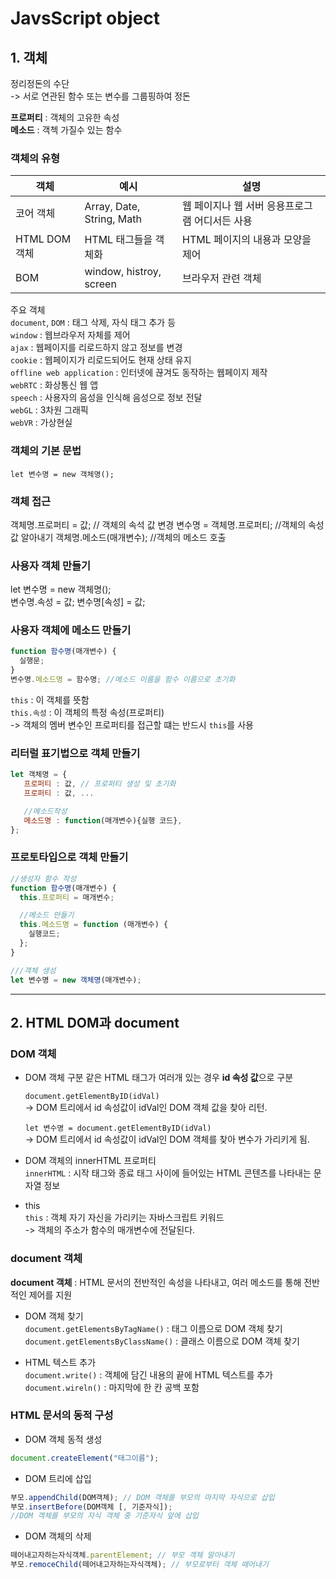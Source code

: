 # JavsScript object

## 1. 객체

정리정돈의 수단  
-> 서로 연관된 함수 또는 변수를 그룹핑하여 정돈

**프로퍼티** : 객체의 고유한 속성  
**메소드** : 객첵 가질수 있는 함수

### 객체의 유형

| 객체          | 예시                      | 설명                                           |
| ------------- | ------------------------- | ---------------------------------------------- |
| 코어 객체     | Array, Date, String, Math | 웹 페이지나 웹 서버 응용프로그램 어디서든 사용 |
| HTML DOM 객체 | HTML 태그들을 객체화      | HTML 페이지의 내용과 모양을 제어               |
| BOM           | window, histroy, screen   | 브라우저 관련 객체                             |

주요 객체  
`document`, `DOM` : 태그 삭제, 자식 태그 추가 등  
`window` : 웹브라우저 자체를 제어  
`ajax` : 웹페이지를 리로드하지 않고 정보를 변경  
`cookie` : 웹페이지가 리로드되어도 현재 상태 유지  
`offline web application` : 인터넷에 끊겨도 동작하는 웹페이지 제작  
`webRTC` : 화상통신 웹 앱  
`speech` : 사용자의 음성을 인식해 음성으로 정보 전달  
`webGL` : 3차원 그래픽  
`webVR` : 가상현실

### 객체의 기본 문법

```
let 변수명 = new 객체명();
```

### 객체 접근

객체명.프로퍼티 = 값; // 객체의 속석 값 변경
변수명 = 객체명.프로퍼티; //객체의 속성 값 알아내기
객체명.메소드(매개변수); //객체의 메소드 호출

### 사용자 객체 만들기

let 변수명 = new 객체명();  
변수명.속성 = 값;
변수명[속성] = 값;

### 사용자 객체에 메소드 만들기

```js
function 함수명(매개변수) {
  실행문;
}
변수명.메소드명 = 함수명; //메소드 이름을 함수 이름으로 초기화
```

`this` : 이 객체를 뜻함  
`this.속성` : 이 객체의 특정 속성(프로퍼티)  
-> 객체의 멤버 변수인 프로퍼티를 접근할 떄는 반드시 `this`를 사용

### 리터럴 표기법으로 객체 만들기

```js
let 객체명 = {
   프로퍼티 : 값, // 프로퍼티 생성 및 초기화
   프로퍼티 : 값, ...

   //메소드작성
   메소드명 : function(매개변수){실행 코드},
};
```

### 프로토타입으로 객체 만들기

```js
//생성자 함수 작성
function 함수명(매개변수) {
  this.프로퍼티 = 매개변수;

  //메소드 만들기
  this.메소드명 = function (매개변수) {
    실행코드;
  };
}

///객체 생성
let 변수명 = new 객체명(매개변수);
```

---

## 2. HTML DOM과 document

### DOM 객체

- DOM 객체 구분
  같은 HTML 태그가 여러개 있는 경우 **id 속성 값**으로 구분

  `document.getElementByID(idVal)`  
   -> DOM 트리에서 id 속성값이 idVal인 DOM 객체 값을 찾아 리턴.

  `let 변수명 = document.getElementByID(idVal)`  
   -> DOM 트리에서 id 속성값이 idVal인 DOM 객체를 찾아 변수가 가리키게 됨.

- DOM 객체의 innerHTML 프로퍼티  
   `innerHTML` : 시작 태그와 종료 태그 사이에 들어있는 HTML 콘텐츠를 나타내는 문자열 정보

- this  
   `this` : 객체 자기 자신을 가리키는 자바스크립트 키워드  
   -> 객체의 주소가 함수의 매개변수에 전달된다.

### document 객체

**document 객체** : HTML 문서의 전반적인 속성을 나타내고, 여러 메소드를 통해 전반적인 제어를 지원

- DOM 객체 찾기  
   `document.getElementsByTagName()` : 태그 이름으로 DOM 객체 찾기
  `document.getElementsByClassName()` : 클래스 이름으로 DOM 객체 찾기

- HTML 텍스트 추가  
   `document.write()` : 객체에 담긴 내용의 끝에 HTML 텍스트를 추가
  `document.wireln()` : 마지막에 한 칸 공백 포함

### HTML 문서의 동적 구성

- DOM 객체 동적 생성

```js
document.createElement("태그이름");
```

- DOM 트리에 삽입

```js
부모.appendChild(DOM객체); // DOM 객체를 부모의 마지막 자식으로 삽입
부모.insertBefore(DOM객체 [, 기준자식]);
//DOM 객체를 부모의 자식 객체 중 기준자식 앞에 삽입
```

- DOM 객체의 삭제

```js
떼어내고자하는자식객체.parentElement; // 부모 객체 알아내기
부모.remoceChild(떼어내고자하는자식객체); // 부모로부터 객체 떼어내기
```
